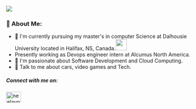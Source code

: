 <!-- ### Hi there <img src="https://github.com/TheDudeThatCode/TheDudeThatCode/blob/master/Assets/Hi.gif" width="2px"> -->
![](https://camo.githubusercontent.com/992babdffd8c74a1502de375fbdf7e4d54773242/68747470733a2f2f6d656469612e67697068792e636f6d2f6d656469612f53576f536b4e36447854737a71494b4571762f67697068792e676966)

### 🤵 About Me:
- 🏦 I'm currently pursuing my master's in computer Science at Dalhousie University located in Halifax, NS, Canada.<img src="https://media.giphy.com/media/WUlplcMpOCEmTGBtBW/giphy.gif" width="30">
-  Presently working as Devops engineer intern at Alcumus North America.
- 🌱 I'm passionate about Software Development and Cloud Computing. 
- 💬 Talk to me about cars, video games and Tech.

##### Connect with me on: <p align="center">
<a href="https://www.linkedin.com/in/neelaygoswami/" target="blank"><img align="center" src="https://cdn.jsdelivr.net/npm/simple-icons@3.0.1/icons/linkedin.svg" alt="neelaygoswami" height="30" width="40" color="white"/></a>&nbsp;
